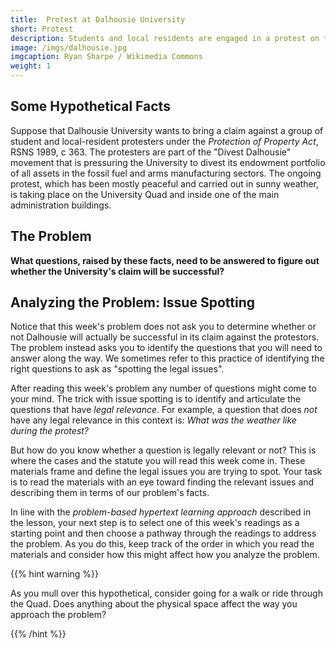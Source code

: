 ```yaml
---
title:  Protest at Dalhousie University
short: Protest
description: Students and local residents are engaged in a protest on the Quad and inside one of the administration buildings at Dalhousie. The University is considering a legal claim against the protesters as part of efforts to exclude their activities from campus. 
image: /imgs/dalhousie.jpg
imgcaption: Ryan Sharpe / Wikimedia Commons
weight: 1
---
```


## Some Hypothetical Facts

Suppose that Dalhousie University wants to bring a claim against a group of student and local-resident protesters under the *Protection of Property Act*, RSNS 1989, c 363. The protesters are part of the "Divest Dalhousie" movement that is pressuring the University to divest its endowment portfolio of all  assets in the fossil fuel and arms manufacturing sectors. The ongoing protest, which has been mostly peaceful and carried out in sunny weather, is taking place on the University Quad and inside one of the main administration buildings. 

## The Problem

**What questions, raised by these facts, need to be answered to figure out whether the University's claim will be successful?**

## Analyzing the Problem: Issue Spotting

Notice that this week's problem does not ask you to determine whether or not Dalhousie will actually be successful in its claim against the protestors. The problem instead asks you to identify the questions that you will need to answer along the way. We sometimes refer to this practice of identifying the right questions to ask as "spotting the legal issues". 

After reading this week's problem any number of questions might come to your mind. The trick with issue spotting is to identify and articulate the questions that have *legal relevance*. For example, a question that does *not* have any legal relevance in this context is: *What was the weather like during the protest?* 

But how do you know whether a question is legally relevant or not? This is where the cases and the statute you will read this week come in. These materials frame and define the legal issues you are trying to spot. Your task is to read the materials with an eye toward finding the relevant issues and describing them in terms of our problem's facts.

In line with the *problem-based hypertext learning approach* described in the lesson, your next step is to select one of this week's readings as a starting point and then choose a pathway through the readings to address the problem. As you do this, keep track of the order in which you read the materials and consider how this might affect how you analyze the problem.

{{% hint warning %}}

As you mull over this hypothetical, consider going for a walk or ride through the Quad. Does anything about the physical space affect the way you approach the problem?

{{% /hint %}}


[^1]: For a decision reviewing the question of whether a Canadian post-secondary is subject the *Charter* scrutiny in the context of barring a student protest action on campus, see [*UAlberta Pro-Life v Governors of the University of Alberta* 2020 ABCA 1 (CanLII)](https://www.canlii.org/en/ab/abca/doc/2020/2020abca1/2020abca1.html?autocompleteStr=UAlberta%20Pro-Life%20v.%20Governors%20of%20the%20University%20of%20Alberta&autocompletePos=1&resultId=e44d3267f7db4fc2ada4c9299a12935a&searchId=2024-05-22T13:58:42:428/fbf6fcaed26d4eb6a644340db0efdc06)